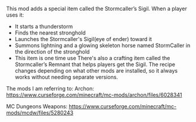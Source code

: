 This mod adds a special item called the Stormcaller’s Sigil. When a player uses it:
- It starts a thunderstorm
- Finds the nearest stronghold
- Launches the Stormcaller's Sigil(eye of ender) toward it
- Summons lightning and a glowing skeleton horse named StormCaller in the direction of the stronghold
- This item is one time use
There's also a crafting item called the Stormcaller’s Remnant that helps players get the Sigil. The recipe changes depending on what other mods are installed, so it always works without needing separate versions.

The mods I am referring to:
Archon:              https://www.curseforge.com/minecraft/mc-mods/archon/files/6028341

MC Dungeons Weapons: https://www.curseforge.com/minecraft/mc-mods/mcdw/files/5280243
